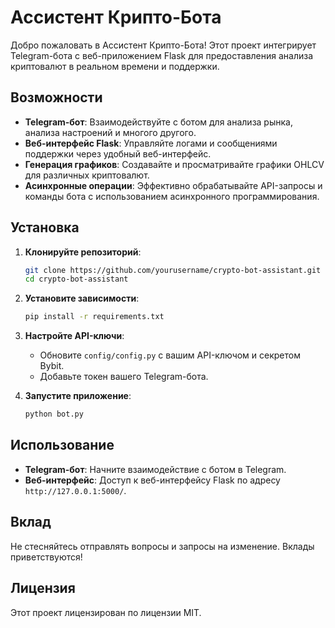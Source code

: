 # Ассистент Крипто-Бота

Добро пожаловать в Ассистент Крипто-Бота! Этот проект интегрирует Telegram-бота с веб-приложением Flask для предоставления анализа криптовалют в реальном времени и поддержки.

## Возможности

- **Telegram-бот**: Взаимодействуйте с ботом для анализа рынка, анализа настроений и многого другого.
- **Веб-интерфейс Flask**: Управляйте логами и сообщениями поддержки через удобный веб-интерфейс.
- **Генерация графиков**: Создавайте и просматривайте графики OHLCV для различных криптовалют.
- **Асинхронные операции**: Эффективно обрабатывайте API-запросы и команды бота с использованием асинхронного программирования.

## Установка

1. **Клонируйте репозиторий**:
    ```sh
    git clone https://github.com/yourusername/crypto-bot-assistant.git
    cd crypto-bot-assistant
    ```

2. **Установите зависимости**:
    ```sh
    pip install -r requirements.txt
    ```

3. **Настройте API-ключи**:
    - Обновите `config/config.py` с вашим API-ключом и секретом Bybit.
    - Добавьте токен вашего Telegram-бота.

4. **Запустите приложение**:
    ```sh
    python bot.py
    ```

## Использование

- **Telegram-бот**: Начните взаимодействие с ботом в Telegram.
- **Веб-интерфейс**: Доступ к веб-интерфейсу Flask по адресу `http://127.0.0.1:5000/`.

## Вклад

Не стесняйтесь отправлять вопросы и запросы на изменение. Вклады приветствуются!

## Лицензия

Этот проект лицензирован по лицензии MIT.

